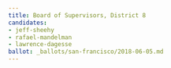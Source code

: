 ```yaml
---
title: Board of Supervisors, District 8
candidates:
- jeff-sheehy
- rafael-mandelman
- lawrence-dagesse
ballot: _ballots/san-francisco/2018-06-05.md
---
```

